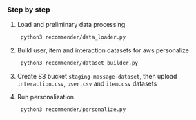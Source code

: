 ### Step by step
1. Load and preliminary data processing
   ```bash
    python3 recommender/data_loader.py
   ```
2. Build user, item and interaction datasets for aws personalize
   ```bash
    python3 recommender/dataset_builder.py
   ```
3. Create S3 bucket `staging-massage-dataset`, then upload `interaction.csv`, `user.csv` and `item.csv` datasets

4. Run personalization
    ```bash
     python3 recommender/personalize.py
    ```